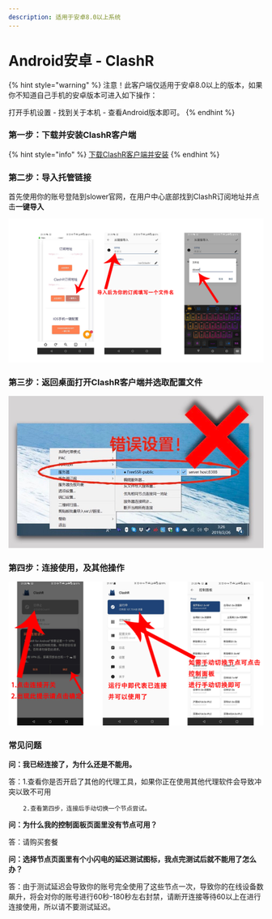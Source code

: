 ```yaml
---
description: 适用于安卓8.0以上系统
---
```


# Android安卓 - ClashR

{% hint style="warning" %}
注意！此客户端仅适用于安卓8.0以上的版本，如果你不知道自己手机的安卓版本可进入如下操作：

打开手机设置 - 找到关于本机 - 查看Android版本即可。
{% endhint %}

### **第一步：下载并安装ClashR客户端**

{% hint style="info" %}
[下载ClashR客户端并安装](https://slower.lanzous.com/ibkoqxe)
{% endhint %}

### 第二步：导入托管链接

首先使用你的账号登陆到slower官网，在用户中心底部找到ClashR订阅地址并点击**一键导入**

![](../.gitbook/assets/wei-biao-ti-1.png)

### 第三步：返回桌面打开ClashR客户端并选取配置文件

![](../.gitbook/assets/tu-pian%20%2810%29.png)

### 第四步：连接使用，及其他操作

![](../.gitbook/assets/tu-pian%20%2821%29.png)

### 常见问题

**问：我已经连接了，为什么还是不能用。**

答：1.查看你是否开启了其他的代理工具，如果你正在使用其他代理软件会导致冲突以致不可用

        2.查看第四步，连接后手动切换一个节点尝试。

**问：为什么我的控制面板页面里没有节点可用？**

答：请购买套餐

**问：选择节点页面里有个小闪电的延迟测试图标，我点完测试后就不能用了怎么办？**

答：由于测试延迟会导致你的账号完全使用了这些节点一次，导致你的在线设备数飙升，将会对你的账号进行60秒-180秒左右封禁，请断开连接等待60以上在进行连接使用，所以请不要测试延迟。

